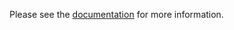 Please see the [documentation](https://predictive-technology-laboratory.github.io/sensus) for more information.
